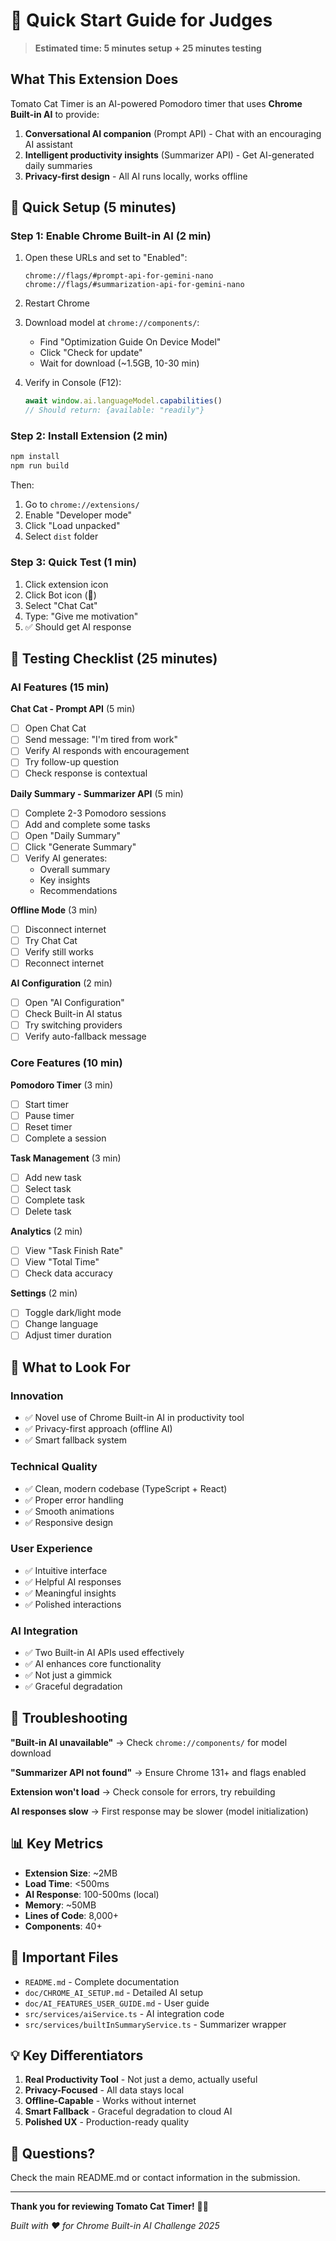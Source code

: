 # 🎯 Quick Start Guide for Judges

> **Estimated time: 5 minutes setup + 25 minutes testing**

## What This Extension Does

Tomato Cat Timer is an AI-powered Pomodoro timer that uses **Chrome Built-in AI** to provide:
1. **Conversational AI companion** (Prompt API) - Chat with an encouraging AI assistant
2. **Intelligent productivity insights** (Summarizer API) - Get AI-generated daily summaries
3. **Privacy-first design** - All AI runs locally, works offline

## 🚀 Quick Setup (5 minutes)

### Step 1: Enable Chrome Built-in AI (2 min)

1. Open these URLs and set to "Enabled":
   ```
   chrome://flags/#prompt-api-for-gemini-nano
   chrome://flags/#summarization-api-for-gemini-nano
   ```

2. Restart Chrome

3. Download model at `chrome://components/`:
   - Find "Optimization Guide On Device Model"
   - Click "Check for update"
   - Wait for download (~1.5GB, 10-30 min)

4. Verify in Console (F12):
   ```javascript
   await window.ai.languageModel.capabilities()
   // Should return: {available: "readily"}
   ```

### Step 2: Install Extension (2 min)

```bash
npm install
npm run build
```

Then:
1. Go to `chrome://extensions/`
2. Enable "Developer mode"
3. Click "Load unpacked"
4. Select `dist` folder

### Step 3: Quick Test (1 min)

1. Click extension icon
2. Click Bot icon (🤖)
3. Select "Chat Cat"
4. Type: "Give me motivation"
5. ✅ Should get AI response

## 🧪 Testing Checklist (25 minutes)

### AI Features (15 min)

**Chat Cat - Prompt API** (5 min)
- [ ] Open Chat Cat
- [ ] Send message: "I'm tired from work"
- [ ] Verify AI responds with encouragement
- [ ] Try follow-up question
- [ ] Check response is contextual

**Daily Summary - Summarizer API** (5 min)
- [ ] Complete 2-3 Pomodoro sessions
- [ ] Add and complete some tasks
- [ ] Open "Daily Summary"
- [ ] Click "Generate Summary"
- [ ] Verify AI generates:
  - Overall summary
  - Key insights
  - Recommendations

**Offline Mode** (3 min)
- [ ] Disconnect internet
- [ ] Try Chat Cat
- [ ] Verify still works
- [ ] Reconnect internet

**AI Configuration** (2 min)
- [ ] Open "AI Configuration"
- [ ] Check Built-in AI status
- [ ] Try switching providers
- [ ] Verify auto-fallback message

### Core Features (10 min)

**Pomodoro Timer** (3 min)
- [ ] Start timer
- [ ] Pause timer
- [ ] Reset timer
- [ ] Complete a session

**Task Management** (3 min)
- [ ] Add new task
- [ ] Select task
- [ ] Complete task
- [ ] Delete task

**Analytics** (2 min)
- [ ] View "Task Finish Rate"
- [ ] View "Total Time"
- [ ] Check data accuracy

**Settings** (2 min)
- [ ] Toggle dark/light mode
- [ ] Change language
- [ ] Adjust timer duration

## 🎯 What to Look For

### Innovation
- ✅ Novel use of Chrome Built-in AI in productivity tool
- ✅ Privacy-first approach (offline AI)
- ✅ Smart fallback system

### Technical Quality
- ✅ Clean, modern codebase (TypeScript + React)
- ✅ Proper error handling
- ✅ Smooth animations
- ✅ Responsive design

### User Experience
- ✅ Intuitive interface
- ✅ Helpful AI responses
- ✅ Meaningful insights
- ✅ Polished interactions

### AI Integration
- ✅ Two Built-in AI APIs used effectively
- ✅ AI enhances core functionality
- ✅ Not just a gimmick
- ✅ Graceful degradation

## 🐛 Troubleshooting

**"Built-in AI unavailable"**
→ Check `chrome://components/` for model download

**"Summarizer API not found"**
→ Ensure Chrome 131+ and flags enabled

**Extension won't load**
→ Check console for errors, try rebuilding

**AI responses slow**
→ First response may be slower (model initialization)

## 📊 Key Metrics

- **Extension Size**: ~2MB
- **Load Time**: <500ms
- **AI Response**: 100-500ms (local)
- **Memory**: ~50MB
- **Lines of Code**: 8,000+
- **Components**: 40+

## 🔗 Important Files

- `README.md` - Complete documentation
- `doc/CHROME_AI_SETUP.md` - Detailed AI setup
- `doc/AI_FEATURES_USER_GUIDE.md` - User guide
- `src/services/aiService.ts` - AI integration code
- `src/services/builtInSummaryService.ts` - Summarizer wrapper

## 💡 Key Differentiators

1. **Real Productivity Tool** - Not just a demo, actually useful
2. **Privacy-Focused** - All data stays local
3. **Offline-Capable** - Works without internet
4. **Smart Fallback** - Graceful degradation to cloud AI
5. **Polished UX** - Production-ready quality

## 📧 Questions?

Check the main README.md or contact information in the submission.

---

**Thank you for reviewing Tomato Cat Timer!** 🍅🐱

*Built with ❤️ for Chrome Built-in AI Challenge 2025*
